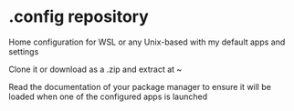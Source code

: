 # .config repository

Home configuration for WSL or any Unix-based with my default apps and settings

Clone it or download as a .zip and extract at ~

Read the documentation of your package manager to ensure it will be loaded when one of the configured apps is launched
